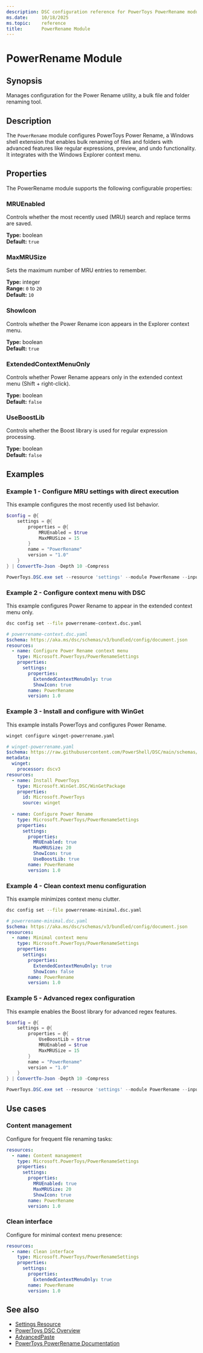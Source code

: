 ```yaml
---
description: DSC configuration reference for PowerToys PowerRename module
ms.date:     10/18/2025
ms.topic:    reference
title:       PowerRename Module
---
```


# PowerRename Module

## Synopsis

Manages configuration for the Power Rename utility, a bulk file and folder renaming tool.

## Description

The `PowerRename` module configures PowerToys Power Rename, a Windows shell
extension that enables bulk renaming of files and folders with advanced
features like regular expressions, preview, and undo functionality. It
integrates with the Windows Explorer context menu.

## Properties

The PowerRename module supports the following configurable properties:

### MRUEnabled

Controls whether the most recently used (MRU) search and replace terms are saved.

**Type:** boolean  
**Default:** `true`

### MaxMRUSize

Sets the maximum number of MRU entries to remember.

**Type:** integer  
**Range:** `0` to `20`  
**Default:** `10`

### ShowIcon

Controls whether the Power Rename icon appears in the Explorer context menu.

**Type:** boolean  
**Default:** `true`

### ExtendedContextMenuOnly

Controls whether Power Rename appears only in the extended context menu (Shift + right-click).

**Type:** boolean  
**Default:** `false`

### UseBoostLib

Controls whether the Boost library is used for regular expression processing.

**Type:** boolean  
**Default:** `false`

## Examples

### Example 1 - Configure MRU settings with direct execution

This example configures the most recently used list behavior.

```powershell
$config = @{
    settings = @{
        properties = @{
            MRUEnabled = $true
            MaxMRUSize = 15
        }
        name = "PowerRename"
        version = "1.0"
    }
} | ConvertTo-Json -Depth 10 -Compress

PowerToys.DSC.exe set --resource 'settings' --module PowerRename --input $config
```

### Example 2 - Configure context menu with DSC

This example configures Power Rename to appear in the extended context menu
only.

```bash
dsc config set --file powerrename-context.dsc.yaml
```

```yaml
# powerrename-context.dsc.yaml
$schema: https://aka.ms/dsc/schemas/v3/bundled/config/document.json
resources:
  - name: Configure Power Rename context menu
    type: Microsoft.PowerToys/PowerRenameSettings
    properties:
      settings:
        properties:
          ExtendedContextMenuOnly: true
          ShowIcon: true
        name: PowerRename
        version: 1.0
```

### Example 3 - Install and configure with WinGet

This example installs PowerToys and configures Power Rename.

```bash
winget configure winget-powerrename.yaml
```

```yaml
# winget-powerrename.yaml
$schema: https://raw.githubusercontent.com/PowerShell/DSC/main/schemas/2023/08/config/document.json
metadata:
  winget:
    processor: dscv3
resources:
  - name: Install PowerToys
    type: Microsoft.WinGet.DSC/WinGetPackage
    properties:
      id: Microsoft.PowerToys
      source: winget
  
  - name: Configure Power Rename
    type: Microsoft.PowerToys/PowerRenameSettings
    properties:
      settings:
        properties:
          MRUEnabled: true
          MaxMRUSize: 20
          ShowIcon: true
          UseBoostLib: true
        name: PowerRename
        version: 1.0
```

### Example 4 - Clean context menu configuration

This example minimizes context menu clutter.

```bash
dsc config set --file powerrename-minimal.dsc.yaml
```

```yaml
# powerrename-minimal.dsc.yaml
$schema: https://aka.ms/dsc/schemas/v3/bundled/config/document.json
resources:
  - name: Minimal context menu
    type: Microsoft.PowerToys/PowerRenameSettings
    properties:
      settings:
        properties:
          ExtendedContextMenuOnly: true
          ShowIcon: false
        name: PowerRename
        version: 1.0
```

### Example 5 - Advanced regex configuration

This example enables the Boost library for advanced regex features.

```powershell
$config = @{
    settings = @{
        properties = @{
            UseBoostLib = $true
            MRUEnabled = $true
            MaxMRUSize = 15
        }
        name = "PowerRename"
        version = "1.0"
    }
} | ConvertTo-Json -Depth 10 -Compress

PowerToys.DSC.exe set --resource 'settings' --module PowerRename --input $config
```

## Use cases

### Content management

Configure for frequent file renaming tasks:

```yaml
resources:
  - name: Content management
    type: Microsoft.PowerToys/PowerRenameSettings
    properties:
      settings:
        properties:
          MRUEnabled: true
          MaxMRUSize: 20
          ShowIcon: true
        name: PowerRename
        version: 1.0
```

### Clean interface

Configure for minimal context menu presence:

```yaml
resources:
  - name: Clean interface
    type: Microsoft.PowerToys/PowerRenameSettings
    properties:
      settings:
        properties:
          ExtendedContextMenuOnly: true
        name: PowerRename
        version: 1.0
```

## See also

- [Settings Resource][01]
- [PowerToys DSC Overview][02]
- [AdvancedPaste][03]
- [PowerToys PowerRename Documentation][04]

<!-- Link reference definitions -->
[01]: ../settings-resource.md
[02]: ../overview.md
[03]: ./AdvancedPaste.md
[04]: https://learn.microsoft.com/windows/powertoys/powerrename
